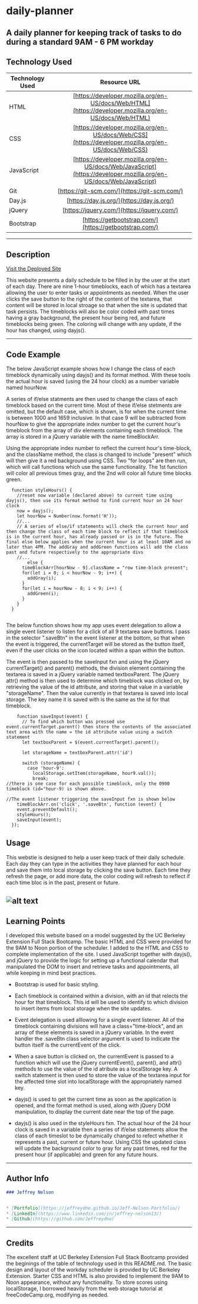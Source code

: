 # daily-planner
A daily planner for keeping track of tasks to do during a standard 9AM - 6 PM workday
---

## Technology Used 

| Technology Used         | Resource URL           | 
| ------------- |:-------------:| 
| HTML    | [https://developer.mozilla.org/en-US/docs/Web/HTML](https://developer.mozilla.org/en-US/docs/Web/HTML) | 
| CSS     | [https://developer.mozilla.org/en-US/docs/Web/CSS](https://developer.mozilla.org/en-US/docs/Web/CSS)      |
| JavaScript     | [https://developer.mozilla.org/en-US/docs/Web/JavaScript](https://developer.mozilla.org/en-US/docs/Web/JavaScript)      |   
| Git | [https://git-scm.com/](https://git-scm.com/)     |    
| Day.js | [https://day.js.org/](https://day.js.org/)     |
| jQuery | [https://jquery.com/](https://jquery.com/)     | 
| Bootstrap | [https://getbootstrap.com/](https://getbootstrap.com/)     |  
---

## Description

[Visit the Deployed Site](https://jeffreydne.github.io/daily-planner)

This website presents a daily schedule to be filled in by the user at the start of each day. There are nine 1-hour timeblocks, each of which has a textarea allowing the user to enter tasks or appointments as needed. When the user clicks the save button to the right of the content of the textarea, that content will be stored in local stroage so that when the site is updated that task persists. The timeblocks will also be color coded with past times having a gray background, the present hour being red, and future timeblocks being green. The coloring will change with any update, if the hour has changed, using dayjs().


---

## Code Example

The below JavaScript example shows how I change the class of each timeblock dynamically using dayjs() and its format method. With these tools the actual hour is saved (using the 24 hour clock) as a number variable named hourNow. 

A series of if/else statments are then used to change the class of each timeblock based on the current time. Most of these if/else stetments are omitted, but the default case, which is shown, is for when the current time is between 1000 and 1659 inclusive. In that case 9 will be subtracted from hourNow to give the appropriate index number to get the current hour's timeblock from the array of div elements containing each timeblock. The array is stored in a jQuery variable with the name timeBlockArr.  

Using the appropriate index number to reflect the current hour's time-block, and the className method, the class is changed to include "present" which will then give it a red background using CSS. Two "for loops" are then run, which will call functions which use the same functionality. The 1st function will color all previous times gray, and the 2nd will color all future time blocks green.

```JS
  function styleHours() {
    //reset now variable (declared above) to current time using dayjs(), then use its format method to find current hour on 24 hour clock
    now = dayjs();
    let hourNow = Number(now.format('H'));
    //...
    // A series of else/if statements will check the current hour and then change the class of each time block to reflect if that timeblock is in the current hour, has already passed or is in the future. The final else below applies when the current hour is at least 10AM and no later than 4PM. The addGray and addGreen functions will add the class past and future respectively to the appropriate divs
    //...
        else {
      timeBlockArr[hourNow - 9].className = "row time-block present";
      for(let i = 0; i < hourNow - 9; i++) {
        addGray(i);
      }
      for(let i = hourNow - 8; i < 9; i++) {
        addGreen(i);
      }
    } 
  }
 
```
The below function shows how my app uses event delegation to allow a single event listener to listen for a click of all 9 textarea save buttons. I pass in the selector ".saveBtn" in the event listener at the bottom, so that when the event is triggered, the currentTarget will be stored as the button itself, even if the user clicks on the icon located within a span within the button. 

The event is then passed to the saveInput fxn and using the jQuery currentTarget() and parent() methods, the division element containing the textarea is saved in a jQuery variable named textboxParent. The jQuery attr() method is then used to determine which timeblock was clicked on, by retrieving the value of the id attribute, and storing that value in a variable "storageName". Then the value currently in that textarea is saved into local storage. The key name it is saved with is the same as the id for that timeblock.

```JS
    function saveInput(event) {
      // To find which button was pressed use event.currentTarget.parent() then store the contents of the associated text area with the name = the id attribute value using a switch statement
      let textboxParent = $(event.currentTarget).parent();

      let storageName = textboxParent.attr('id')
      
      switch (storageName) {
        case 'hour-9':
          localStorage.setItem(storageName, hour9.val());
          break;
//there is one case for each possible timeblock, only the 0900 timeblock (id="hour-9) is shown above. 

//The event listener triggering the saveInput fxn is shown below
    timeBlockArr.on('click', '.saveBtn', function (event) {
    event.preventDefault();
    styleHours();
    saveInput(event);
  });
```
## Usage

This webstie is designed to help a user keep track of their daily schedule. Each day they can type in the activities they have planned for each hour and save them into local storage by clicking the save button. Each time they refresh the page, or add more data, the color coding will refresh to reflect if each time bloc is in the past, present or future.  


![ alt text](./assets/images/daily-planner-screenshot.png)
---

## Learning Points

I developed this website based on a model suggested by the UC Berkeley Extension Full Stack Bootcamp. The basic HTML and CSS were provided for the 9AM to Noon portion of the scheduler. I added to the HTML and CSS to complete implementation of the site. I used JavaScript together with dayjs(), and jQuery to provide the logic for setting up a functional calendar that manipulated the DOM to insert and retrieve tasks and appointments, all while keeping in mind best practices. 

* Bootstrap is used for basic styling. 

* Each timeblock is contained within a division, with an id that relects the hour for that timeblock. This id will be used to identify to which division to insert items from local storage when the site updates. 

* Event delegation is used alllowing for a single event listener. All of the timeblock containing divisions will have a class="time-block", and an array of these elements is saved in a jQuery variable. In the event handler the .saveBtn class selector argument is used to indicate the button itself is the currentEvent of the click. 

*  When a save button is clicked on, the currentEvent is passed to a function which will use the jQuery currentEvent(), parent(),  and attr() methods to use the value of the id atribute as a localStorage key. A switch statement is then used to store the value of the textarea input for the affected time slot into localStorage with the appropriately named key.

* dayjs() is used to get the current time as soon as the application is opened, and the format method is used, along with jQuery DOM manipulation, to display the current date near the top of the page.

* dayjs() is also used in the styleHours fxn. The actual hour of the 24 hour clock is saved in a variable then a series of if/else statements allow the class of each timeslot to be dynamically changed to refect whether it represents a past, current or future hour. Using CSS the updated class will update the background color to gray for any past times, red for the present hour (if applicable) and green for any future hours.

---

## Author Info

```md
### Jeffrey Nelson


* [Portfolio](https://jeffreydne.github.io/Jeff-Nelson-Portfolio/)
* [LinkedIn](https://www.linkedin.com/in/jeffrey-nelson13/)
* [Github](https://github.com/Jeffreydne)
```

---
## Credits
 The excellent staff at UC Berkeley Extension Full Stack Bootcamp provided the beginings of the table of technology used in this README.md. The basic design and layout of the workday scheduler is provided by UC Berkeley Extension. Starter CSS and HTML is also provided to implement the 9AM to Noon appearance, without any functionality.
 To store scores using localStorage, I borrowed heavily from the web storage tutorial at freeCodeCamp.org, modifying as needed.
